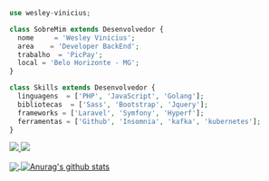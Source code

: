 ```php
use wesley-vinicius;

class SobreMim extends Desenvolvedor {
  nome     = 'Wesley Vinicius';
  area    = 'Developer BackEnd';
  trabalho  = 'PicPay';
  local = 'Belo Horizonte - MG';
}

class Skills extends Desenvolvedor {
  linguagens  = ['PHP', 'JavaScript', 'Golang'];
  bibliotecas  = ['Sass', 'Bootstrap', 'Jquery'];
  frameworks = ['Laravel', 'Symfony', 'Hyperf'];
  ferramentas = ['Github', 'Insomnia', 'kafka', 'kubernetes'];
}
```

<p align="left">
  <a href="mailto:viweesleyy9923@gmail.com" alt="Gmail" target="_blank">
    <img src="https://img.shields.io/badge/-Gmail-FF0000?style=flat-square&labelColor=FF0000&logo=gmail&logoColor=white&link=LINK-DO-SEU-EMAIL" />
  </a>

  <a href="https://www.linkedin.com/in/wesley-vinicius/" alt="Linkedin" target="_blank">
    <img src="https://img.shields.io/badge/-Linkedin-0e76a8?style=flat-square&logo=Linkedin&logoColor=white&link=LINK-DO-SEU-LINKEDIN" />
  </a>
</p>  

<a href="https://github.com/wesley-vinicius/github-readme-stats">
  <img align="center" src="https://github-readme-stats.anuraghazra1.vercel.app/api/top-langs/?username=wesley-vinicius&theme=tokyonight" />
</a>
<a href="https://github.com/wesley-vinicius/github-readme-stats">
  <img align="center" src="https://github-readme-stats.vercel.app/api?username=wesley-vinicius&show_icons=true&include_all_commits=true&theme=tokyonight" alt="Anurag's github stats" />
</a>

